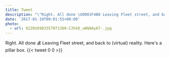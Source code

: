 ```yaml
---
title: Tweet
description: "\"Right. All done \U0001F4B0 Leaving Fleet street, and back to (virtual) reality. Here's a pillar box. \""
date: '2017-01-19T09:01:55+00:00'
photo:
  - url: 822016983357071360-C2hkD_uWQAAy67-.jpg
---
```

Right. All done 💰 Leaving Fleet street, and back to (virtual) reality. Here's a pillar box. 
      {{< tweet 0 0 >}}
    

